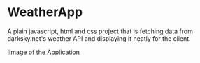 # WeatherApp
A plain javascript, html and css project that is fetching data from darksky.net's weather API and displaying it neatly for the client.

[!Image of the Application](https://raw.githubusercontent.com/Michael-Sjogren/WeatherApp/master/WeatherApp.png)

